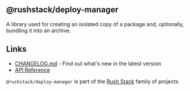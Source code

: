 ## @rushstack/deploy-manager

A library used for creating an isolated copy of a package and, optionally, bundling it into an archive.

## Links

- [CHANGELOG.md](
  https://github.com/microsoft/rushstack/blob/main/libraries/deploy-manager/CHANGELOG.md) - Find
  out what's new in the latest version
- [API Reference](https://rushstack.io/pages/api/deploy-manager/)

`@rushstack/deploy-manager` is part of the [Rush Stack](https://rushstack.io/) family of projects.
